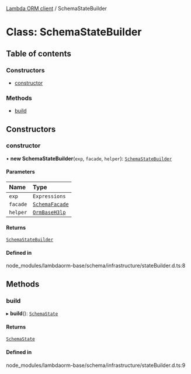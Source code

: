 [Lambda ORM client](../README.md) / SchemaStateBuilder

# Class: SchemaStateBuilder

## Table of contents

### Constructors

- [constructor](SchemaStateBuilder.md#constructor)

### Methods

- [build](SchemaStateBuilder.md#build)

## Constructors

### constructor

• **new SchemaStateBuilder**(`exp`, `facade`, `helper`): [`SchemaStateBuilder`](SchemaStateBuilder.md)

#### Parameters

| Name | Type |
| :------ | :------ |
| `exp` | `Expressions` |
| `facade` | [`SchemaFacade`](SchemaFacade.md) |
| `helper` | [`OrmBaseH3lp`](OrmBaseH3lp.md) |

#### Returns

[`SchemaStateBuilder`](SchemaStateBuilder.md)

#### Defined in

node_modules/lambdaorm-base/schema/infrastructure/stateBuilder.d.ts:8

## Methods

### build

▸ **build**(): [`SchemaState`](SchemaState.md)

#### Returns

[`SchemaState`](SchemaState.md)

#### Defined in

node_modules/lambdaorm-base/schema/infrastructure/stateBuilder.d.ts:9
